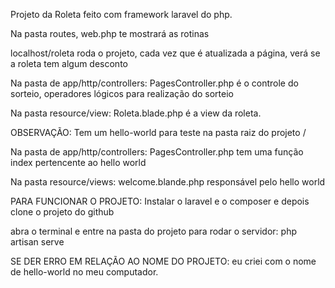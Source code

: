 Projeto da Roleta feito com framework laravel do php.

Na pasta routes,
web.php te mostrará as rotinas

localhost/roleta roda o projeto, cada vez que é atualizada a página, verá se a roleta tem algum desconto

Na pasta de app/http/controllers:
PagesController.php é o controle do sorteio, operadores lógicos para realização do sorteio

Na pasta resource/view:
Roleta.blade.php é a view da roleta. 

OBSERVAÇÃO:
Tem um hello-world para teste na pasta raiz do projeto /

Na pasta de app/http/controllers:
PagesController.php tem uma função index pertencente ao hello world

Na pasta resource/views: 
welcome.blande.php responsável pelo hello world

PARA FUNCIONAR O PROJETO:
Instalar o laravel e o composer e depois clone o projeto do github

abra o terminal e entre na pasta do projeto para rodar o servidor: 
php artisan serve

SE DER ERRO EM RELAÇÃO AO NOME DO PROJETO:
eu criei com o nome de hello-world no meu computador.

